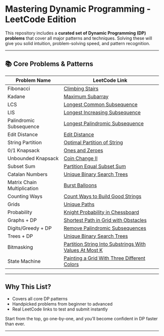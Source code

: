 # Mastering Dynamic Programming - LeetCode Edition

This repository includes a **curated set of Dynamic Programming (DP) problems** that cover all major patterns and techniques. Solving these will give you solid intuition, problem-solving speed, and pattern recognition.

---

## 📚 Core Problems & Patterns

| Problem Name               | LeetCode Link |
|---------------------------|---------------|
| Fibonacci                 | [Climbing Stairs](https://leetcode.com/problems/climbing-stairs/) |
| Kadane                    | [Maximum Subarray](https://leetcode.com/problems/maximum-subarray/) |
| LCS                       | [Longest Common Subsequence](https://leetcode.com/problems/longest-common-subsequence/) |
| LIS                       | [Longest Increasing Subsequence](https://leetcode.com/problems/longest-increasing-subsequence/) |
| Palindromic Subsequence   | [Longest Palindromic Subsequence](https://leetcode.com/problems/longest-palindromic-subsequence/) |
| Edit Distance             | [Edit Distance](https://leetcode.com/problems/edit-distance/) |
| String Partition          | [Optimal Partition of String](https://leetcode.com/problems/optimal-partition-of-string/) |
| 0/1 Knapsack              | [Ones and Zeroes](https://leetcode.com/problems/ones-and-zeroes/) |
| Unbounded Knapsack        | [Coin Change II](https://leetcode.com/problems/coin-change-ii/) |
| Subset Sum                | [Partition Equal Subset Sum](https://leetcode.com/problems/partition-equal-subset-sum/) |
| Catalan Numbers           | [Unique Binary Search Trees](https://leetcode.com/problems/unique-binary-search-trees/) |
| Matrix Chain Multiplication | [Burst Balloons](https://leetcode.com/problems/burst-balloons/) |
| Counting Ways             | [Count Ways to Build Good Strings](https://leetcode.com/problems/count-ways-to-build-good-strings/) |
| Grids                     | [Unique Paths](https://leetcode.com/problems/unique-paths/) |
| Probability               | [Knight Probability in Chessboard](https://leetcode.com/problems/knight-probability-in-chessboard/) |
| Graphs + DP               | [Shortest Path in Grid with Obstacles](https://leetcode.com/problems/shortest-path-in-a-grid-with-obstacles-elimination/) |
| Digits/Greedy + DP        | [Remove Palindromic Subsequences](https://leetcode.com/problems/remove-palindromic-subsequences/) |
| Trees + DP                | [Unique Binary Search Trees](https://leetcode.com/problems/unique-binary-search-trees/) |
| Bitmasking                | [Partition String Into Substrings With Values At Most K](https://leetcode.com/problems/partition-string-into-substrings-with-values-at-most-k/) |
| State Machine             | [Painting a Grid With Three Different Colors](https://leetcode.com/problems/painting-a-grid-with-three-different-colors/) |

---

## Why This List?

- Covers all core DP patterns
- Handpicked problems from beginner to advanced
- Real LeetCode links to test and submit instantly

Start from the top, go one-by-one, and you’ll become confident in DP faster than ever.

---
